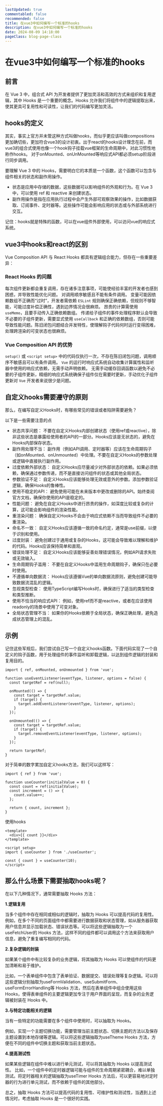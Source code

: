 ```yaml
---
lastUpdated: true
commentabled: false
recommended: false
title: 在vue3中如何编写一个标准的hooks
description: 在vue3中如何编写一个标准的hooks
date: 2024-08-09 14:18:00
pageClass: blog-page-class
---
```


# 在vue3中如何编写一个标准的hooks #

## 前言 ##

在 Vue 3 中，组合式 API 为开发者提供了更加灵活和高效的方式来组织和复用逻辑，其中 Hooks 是一个重要的概念。Hooks 允许我们将组件中的逻辑提取出来，使其更具可复用性和可读性，让我们的代码编写更加灵活。

## hooks的定义 ##

其实，事实上官方并未管这种方式叫做hooks，而似乎更应该叫做compositions更加确切些，更加符合vue3的设计初衷。出于react的hooks设计理念在前，而vue3的组合式使用也像一个hook钩子挂载vue框架的生命周期中，对此习惯性地称作hooks。
对于onMounted、onUnMounted等响应式API都必须setup阶段进行同步调用。

要理解 Vue 3 中的 Hooks，需要明白它的本质是一个函数，这个函数可以包含与组件相关的状态和副作用操作。

- 状态是应用中存储的数据，这些数据可以影响组件的外观和行为。在 Vue 3 中，可以使用 ref 和 reactive 来创建状态。
- 副作用操作是指在应用执行过程中会产生外部可观察效果的操作，比如数据获取、订阅事件、定时器等。这些操作可能会影响应用的状态或与外部系统进行交互。

记住：hooks就是特殊的函数，可以在vue组件外部使用，可以访问vue的响应式系统。

## vue3中hooks和react的区别 ##

Vue Composition API 与 React Hooks 都具有逻辑组合能力，但存在一些重要差异：

### React Hooks 的问题 ###

每次组件更新都会重复调用，存在诸多注意事项，可能使经验丰富的开发者也感到困惑，并导致性能优化问题。
对调用顺序敏感且不能有条件调用。
变量可能因依赖数组不正确而“过时”，开发者需依赖 `ESLint` 规则确保正确依赖，但规则不够智能，可能过度补偿正确性，遇到边界情况会很麻烦。
昂贵的计算需使用 `useMemo`，且要手动传入正确依赖数组。
传递给子组件的事件处理程序默认会导致不必要的子组件更新，需要显式使用 `useCallback` 和正确的依赖数组，否则可能导致性能问题。陈旧闭包问题结合并发特性，使理解钩子代码何时运行变得困难，处理跨渲染的可变状态也很麻烦。

### Vue Composition API 的优势 ###

`setup()` 或 `<script setup>` 中的代码仅执行一次，不存在陈旧闭包问题，调用顺序不敏感且可以有条件调用。
`Vue` 的运行时响应式系统自动收集计算属性和监听器中使用的响应式依赖，无需手动声明依赖。
无需手动缓存回调函数以避免不必要的子组件更新，精细的响应式系统确保子组件仅在需要时更新，手动优化子组件更新对 `Vue` 开发者来说很少是问题。

## 自定义hooks需要遵守的原则 ##

那么，在编写自定义Hooks时，有哪些常见的错误或者陷阱需要避免？

以下是一些需要注意的点

- 状态共享问题： 不要在自定义Hooks内部创建状态（使用ref或reactive），除非这些状态是暴露给使用者的API的一部分。Hooks应该是无状态的，避免在Hooks内部保存状态。
- 副作用处理不当： 副作用（例如API调用、定时器等）应该在生命周期钩子（如onMounted、onUnmounted）中处理。不要在自定义Hooks的参数处理或逻辑中直接执行副作用。
- 过度依赖外部状态： 自定义Hooks应尽量减少对外部状态的依赖。如果必须依赖，确保通过参数传递，而不是直接访问组件的状态或其他全局状态。
- 参数验证不足： 自定义Hooks应该能够处理无效或意外的参数。添加参数验证逻辑，确保Hooks的鲁棒性。
- 使用不稳定的API： 避免使用可能在未来版本中更改或删除的API。始终查阅官方文档，确保你使用的API是稳定的。
- 性能问题： 避免在自定义Hooks中进行昂贵的操作，如深度比较或复杂的计算，这可能会影响组件的渲染性能。
- 重渲染问题： 确保自定义Hooks不会由于响应式依赖不当而导致组件不必要的重渲染。
- 命名不一致： 自定义Hooks应该遵循一致的命名约定，通常是use前缀，以便于识别和使用。
- 过度封装： 避免创建过于通用或复杂的Hooks，这可能会导致难以理解和维护的代码。Hooks应该保持简单和直观。
- 错误处理不足： 自定义Hooks应该能够妥善处理错误情况，例如API请求失败或无效输入。
- 生命周期钩子滥用： 不要在自定义Hooks中滥用生命周期钩子，确保只在必要时使用。
- 不遵循单向数据流： Hooks应该遵循Vue的单向数据流原则，避免创建可能导致数据流混乱的逻辑。
- 忽视类型检查： 使用TypeScript编写Hooks时，确保进行了适当的类型检查和类型推断。
- 使用不恰当的响应式API： 例如，使用ref而不是reactive，或者在应该使用readonly的场景中使用了可变对象。
- 全局状态管理不当： 如果你的Hooks依赖于全局状态，确保正确处理，避免造成状态管理上的混乱。

## 示例 ##

记住这些军规后，我们尝试自己写一个自定义hooks函数。下面代码实现了一个自定义的钩子函数，用于处理组件的事件监听和卸载逻辑，以达到组件逻辑的封装和复用目的。

```vue
import { ref, onMounted, onUnmounted } from 'vue';

function useEventListener(eventType, listener, options = false) {
  const targetRef = ref(null);

  onMounted(() => {
    const target = targetRef.value;
    if (target) {
      target.addEventListener(eventType, listener, options);
    }
  });

  onUnmounted(() => {
    const target = targetRef.value;
    if (target) {
      target.removeEventListener(eventType, listener, options);
    }
  });

  return targetRef;
}
```

对于简单的数字累加自定义hooks方法，我们可以这样写：

```vue
import { ref } from 'vue';

function useCounter(initialValue = 0) {
  const count = ref(initialValue);
  const increment = () => {
    count.value++;
  };

  return { count, increment };
}
```

使用hooks

```vue
<template>
  <div>{{ count }}</div>
</template>

<script setup>
import { useCounter } from './useCounter';

const { count } = useCounter(10);
</script>
```

## 那么什么场景下需要抽取hooks呢？ ##

在以下几种情况下，通常需要抽取 Hooks 方法：

**1.逻辑复用**

当多个组件中存在相同或相似的逻辑时，抽取为 Hooks 可以提高代码的复用性。
例如，在多个不同的页面组件中都需要进行数据获取和状态管理，如从服务器获取用户信息并显示加载状态、错误状态等。可以将这些逻辑抽取为一个useFetchUser的 Hooks 方法，这样不同的组件都可以调用这个方法来获取用户信息，避免了重复编写相同的代码。

**2.复杂逻辑的封装**

如果某个组件中有比较复杂的业务逻辑，将其抽取为 Hooks 可以使组件的代码更加清晰和易于维护。

比如，一个表单组件中包含了表单验证、数据提交、错误处理等复杂逻辑。可以将这些逻辑分别抽取为useFormValidation、useSubmitForm、useFormErrorHandling等 Hooks 方法，然后在表单组件中组合使用这些 Hooks，使得表单组件的主要逻辑更加专注于用户界面的呈现，而复杂的业务逻辑被封装在 Hooks 中。

**3.与特定功能相关的逻辑**

当有一些特定的功能需要在多个组件中使用时，可以抽取为 Hooks。

例如，实现一个主题切换功能，需要管理当前主题状态、切换主题的方法以及保存主题设置到本地存储等逻辑。可以将这些逻辑抽取为useTheme Hooks 方法，方便在不同的组件中切换主题和获取当前主题状态。

**4.提高测试性**

如果某些逻辑在组件中难以进行单元测试，可以将其抽取为 Hooks 以提高测试性。
比如，一个组件中的定时器逻辑可能与组件的生命周期紧密耦合，难以单独测试。将定时器相关的逻辑抽取为useTimer Hooks 方法后，可以更容易地对定时器的行为进行单元测试，而不依赖于组件的其他部分。

总之，抽取 Hooks 方法可以提高代码的复用性、可维护性和测试性，当遇到上述情况时，考虑抽取 Hooks 是一个很好的实践。
